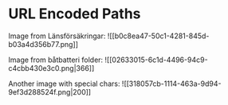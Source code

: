 # URL Encoded Paths

Image from Länsförsäkringar:
![[b0c8ea47-50c1-4281-845d-b03a4d356b77.png]]

Image from båtbatteri folder:
![[02633015-6c1d-4496-94c9-c4cbb430e3c0.png|366]]

Another image with special chars:
![[318057cb-1114-463a-9d94-9ef3d288524f.png|200]]
